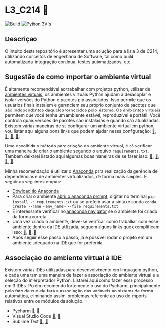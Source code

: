 # L3_C214 :snake:
[![Build](https://github.com/NathanRibeiroC/L3_C214/actions/workflows/build.yaml/badge.svg)](https://github.com/NathanRibeiroC/L3_C214/actions/workflows/build.yaml)
[![Python 3V's](https://img.shields.io/badge/python-3.7-->3.8-->3.9-blue.svg)](https://www.python.org/downloads/release/python-360/)

## Descrição 

O intuito deste repositório é apresentar uma solução para a lista 3 de C214, utilizando conceitos de engenharia de Software, tal como build automatizada, integração contínua, testes automatizados, etc.

## Sugestão de como importar o ambiente virtual

É altamente recomendável ao trabalhar com projetos python, utilizar de [ambientes virtuais](https://csguide.cs.princeton.edu/software/virtualenv), os ambientes virtuais Python ajudam a desacoplar e isolar versões do Python e pacotes pip associados. Isso permite que os usuários finais instalem e gerenciem seu próprio conjunto de pacotes que são independentes daqueles fornecidos pelo sistema. Os ambientes virtuais permitem que você tenha um ambiente estável, reproduzível e portátil. Você controla quais versões de pacotes são instaladas e quando são atualizadas.
Existem várias maneiras de se configurar um ambiente virtual em python, vou listar aqui alguns bons links que podem ajudar nessa configuração: [:link:](https://docs.python.org/3/library/venv.html), [:link:](https://realpython.com/lessons/creating-virtual-environment/), [:link:](https://towardsdatascience.com/virtual-environments-for-absolute-beginners-what-is-it-and-how-to-create-one-examples-a48da8982d4b), [:link:](https://conda.io/projects/conda/en/latest/user-guide/tasks/manage-environments.html).

Uma escolhido o método para criação do ambiente virtual, é só verificar uma maneira de criar o ambiente segundo o arquivo  `requirements.txt`. Também deixarei listado aqui algumas boas maneiras de se fazer isso: [:link:](https://developer.akamai.com/blog/2017/06/21/how-building-virtual-python-environment), [:link:](https://gist.github.com/luiscape/19d2d73a8c7b59411a2fb73a697f5ed4), [:link:](https://www.jetbrains.com/help/pycharm/managing-dependencies.html), [:link:](https://www.codegrepper.com/code-examples/python/conda+create+requirements.txt).

Minha recomendação é utilizar o [Anaconda](https://conda.io/projects/conda/en/latest/index.html) para realização da gerência de dependências e de ambientes virtualizados, de forma mais simples. E seguir as seguintes etapas:

- [Dowload do Anaconda](https://www.anaconda.com/products/individual)
- Para criar o ambiente [abrir o anaconda prompt](https://stackoverflow.com/questions/47914980/how-to-access-anaconda-command-prompt-in-windows-10-64-bit/55545141#:~:text=Go%20with%20the%20mouse%20to,%22Anaconda%20Prompt%22%20will%20open.), digitar no terminal `pip install -r requirements.txt` ou se preferir usar a sintaxe conda `conda create --name <env_name> --file requirements.txt`
- É interessante verificar no [anaconda navigator](https://docs.anaconda.com/anaconda/navigator/getting-started/) se o ambiente foi criado da forma correta
- Uma vez criado o ambiente, deve-se verificar como trabalhar com esse ambiente dentro da IDE utilizada, seguem alguns links que exemplificam isso: [:link:](https://www.jetbrains.com/help/pycharm/conda-support-creating-conda-virtual-environment.html), [:link:](https://stackoverflow.com/questions/43351596/activating-anaconda-environment-in-vscode), [:link:](https://docs.anaconda.com/anaconda/user-guide/tasks/integration/sublime/)
- Após seguir esse passo a passo, já é possível rodar o projeto em um ambiente adequado na IDE que for preferida.

## Associação do ambiente virtual à IDE

Existem várias IDEs utilizadas para desenvolvimento em linguagem python, e cada uma tem uma maneira de fazer a associação do ambiente virtual e a seleção do interpretador Python. Listarei aqui como fazer esse processo em 3 IDEs. Porém recomendo fortemente o uso do Pycharm, principalmente pelo fato de que ele fará a associação das variáveis ao sistema de forma automática, eliminando assim, problemas referente ao uso de imports relativos entre os módulos da solução.
- Pycharm [:link:](https://www.jetbrains.com/help/pycharm/conda-support-creating-conda-virtual-environment.html), [:link:](https://www.jetbrains.com/help/pycharm/configuring-python-interpreter.html)
- Visual Studio Code [:link:](https://medium.com/@joaolggross/como-configurar-o-vs-code-com-anaconda-e-jupyter-notebooks-b05258bf65c1), [:link:](https://code.visualstudio.com/docs/python/environments)
- Sublime Text [:link:](https://docs.anaconda.com/anaconda/user-guide/tasks/integration/sublime/), [:link:](http://damnwidget.github.io/anaconda/anaconda_settings/)





